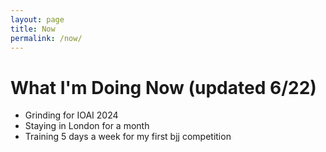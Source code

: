 ```yaml
---
layout: page
title: Now
permalink: /now/
---
```


# What I'm Doing Now (updated 6/22)


- Grinding for IOAI 2024
- Staying in London for a month
- Training 5 days a week for my first bjj competition 